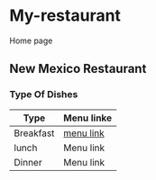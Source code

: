 # My-restaurant
Home page

## New Mexico Restaurant

### Type Of Dishes

| Type  |Menu linke  |
|---|---|
|  Breakfast |[menu link](./BreakfastMenu.md)   |
|  lunch | Menu link |
|  Dinner |Menu link  |